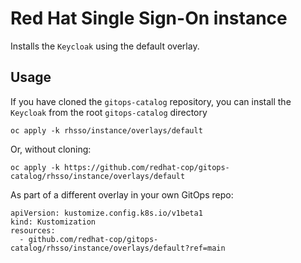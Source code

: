 # Red Hat Single Sign-On instance

Installs the `Keycloak` using the default overlay.

## Usage

If you have cloned the `gitops-catalog` repository, you can install the `Keycloak` from the root `gitops-catalog` directory

```
oc apply -k rhsso/instance/overlays/default
```

Or, without cloning:

```
oc apply -k https://github.com/redhat-cop/gitops-catalog/rhsso/instance/overlays/default
```

As part of a different overlay in your own GitOps repo:

```
apiVersion: kustomize.config.k8s.io/v1beta1
kind: Kustomization
resources:
  - github.com/redhat-cop/gitops-catalog/rhsso/instance/overlays/default?ref=main
```